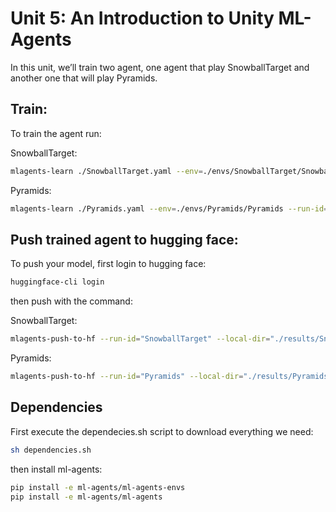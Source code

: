 # Unit 5: An Introduction to Unity ML-Agents

In this unit, we’ll train two agent, one agent that play SnowballTarget and
another one that will play Pyramids.

## Train:

To train the agent run:

SnowballTarget:
```bash
mlagents-learn ./SnowballTarget.yaml --env=./envs/SnowballTarget/SnowballTarget.x86_64 --run-id="SnowballTarget" --no-graphics
```

Pyramids:
```bash
mlagents-learn ./Pyramids.yaml --env=./envs/Pyramids/Pyramids --run-id="Pyramids" --no-graphics
```

## Push trained agent to hugging face:

To push your model, first login to hugging face:

```bash
huggingface-cli login
```

then push with the command:

SnowballTarget:
```bash
mlagents-push-to-hf --run-id="SnowballTarget" --local-dir="./results/SnowballTarget" --repo-id="username/ppo-SnowballTarget" --commit-message="Your message."
```

Pyramids:
```bash
mlagents-push-to-hf --run-id="Pyramids" --local-dir="./results/Pyramids" --repo-id="username/ppo-Pyramids" --commit-message="Your message."
```

## Dependencies

First execute the dependecies.sh script to download everything we need:
```bash
sh dependencies.sh
```

then install ml-agents:
```bash
pip install -e ml-agents/ml-agents-envs
pip install -e ml-agents/ml-agents
```

